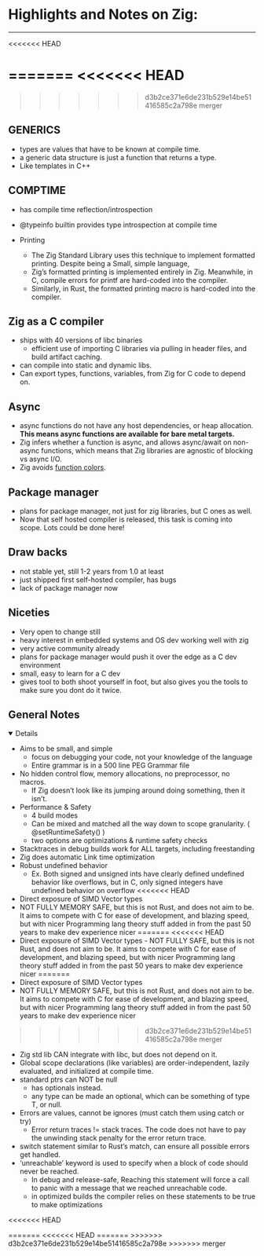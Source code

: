 # Highlights and Notes on Zig:
<hr>
<<<<<<< HEAD

=======
<<<<<<< HEAD
=======

>>>>>>> d3b2ce371e6de231b529e14be51416585c2a798e
>>>>>>> merger
## GENERICS
- types are values that have to be known at compile time.
- a generic data structure is just a function that returns a type.
- Like templates in C++

## COMPTIME
- has compile time reflection/introspection
- @typeinfo builtin provides type introspection at compile time

- 	Printing 
	- The Zig Standard Library uses this technique to implement formatted printing. Despite being a Small, simple language, 
	- 	Zig’s formatted printing is implemented entirely in Zig. Meanwhile, in C, compile errors for printf are hard-coded into the compiler. 
	- 	Similarly, in Rust, the formatted printing macro is hard-coded into the compiler.

## Zig as a C compiler
- ships with 40 versions of libc binaries
	- efficient use of importing C libraries via pulling in header files, and build artifact caching.
- can compile into static and dynamic libs.
- Can export types, functions, variables, from Zig for C code to depend on.


## Async
- async functions do not have any host dependencies, or heap allocation. <b>This means async functions are available for bare metal targets. </b>
- Zig infers whether a function is async, and allows async/await on non-async functions, which means that Zig libraries are agnostic of blocking vs async I/O. 
- Zig avoids [function colors](https://kristoff.it/blog/zig-colorblind-async-await/).

## Package manager
- plans for package manager, not just for zig libraries, but C ones as well.
- Now that self hosted compiler is released, this task is coming into scope. Lots could be done here!

## Draw backs
- not stable yet, still 1-2 years from 1.0 at least
- just shipped first self-hosted compiler, has bugs
- lack of package manager now

## Niceties
- Very open to change still
- heavy interest in embedded systems and OS dev working well with zig
- very active community already
- plans for package manager would push it over the edge as a C dev environment
- small, easy to learn for a C dev
- gives tool to both shoot yourself in foot, but also gives you the tools to make sure you dont do it twice.

## General Notes
<details open>

- 	Aims to be small, and simple 
	-  focus on debugging your code, not your knowledge of the language
	- Entire grammar is in a 500 line PEG Grammar file
- No hidden control flow, memory allocations, no preprocessor, no macros.
	- If Zig doesn’t look like its jumping around doing something, then it isn’t. 
-  Performance & Safety
	- 4 build modes
	- Can be mixed and matched all the way down to scope granularity. ( @setRuntimeSafety() )
	- two options are optimizations & runtime safety checks
- Stacktraces in debug builds work for ALL targets, including freestanding
- Zig does automatic Link time optimization
- Robust undefined behavior
	- Ex. Both signed and unsigned ints have clearly defined undefined behavior like overflows, but in C, only signed integers have undefined behavior on overflow
<<<<<<< HEAD
- Direct exposure of SIMD Vector types	
- NOT FULLY MEMORY SAFE, but this is not Rust, and does not aim to be. It aims to compete with C for ease of development, and blazing speed, but with nicer Programming lang theory stuff added in from the past 50 years to make dev experience nicer
=======
<<<<<<< HEAD
- Direct exposure of SIMD Vector types	- NOT FULLY SAFE, but this is not Rust, and does not aim to be. It aims to compete with C for ease of development, and blazing speed, but with nicer Programming lang theory stuff added in from the past 50 years to make dev experience nicer
=======
- Direct exposure of SIMD Vector types	
- NOT FULLY MEMORY SAFE, but this is not Rust, and does not aim to be. It aims to compete with C for ease of development, and blazing speed, but with nicer Programming lang theory stuff added in from the past 50 years to make dev experience nicer
>>>>>>> d3b2ce371e6de231b529e14be51416585c2a798e
>>>>>>> merger
- Zig std lib CAN integrate with libc, but does not depend on it.
- Global scope declarations (like variables) are order-independent, lazily evaluated, and initialized at compile time.
- standard ptrs can NOT be null
	- has optionals instead. 
	- any type can be made an optional, which can be something of type T, or null.
- Errors are values, cannot be ignores (must catch them using catch or try)
	- Error return traces != stack traces. The code does not have to pay the unwinding stack penalty for the error return trace.
- switch statement similar to Rust’s match, can ensure all possible errors get handled.
- ‘unreachable’ keyword is used to specify when a block of code should never be reached. 
	- In debug and release-safe, Reaching this statement will force a call to panic with a message that we reached unreachable code.
	- in optimized builds the compiler relies on these statements to be true to make optimizations

<<<<<<< HEAD
</details>
=======
<<<<<<< HEAD
</details>
=======
</details>
>>>>>>> d3b2ce371e6de231b529e14be51416585c2a798e
>>>>>>> merger

